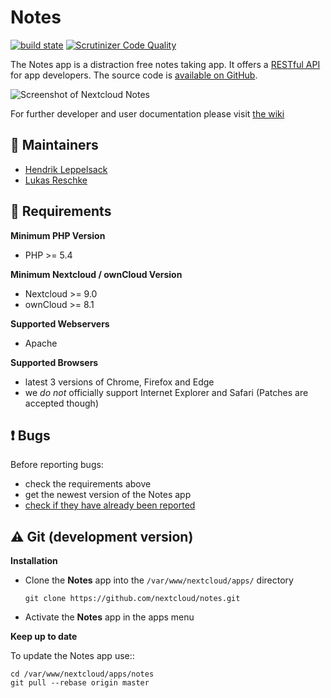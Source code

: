 # Notes

[![build state](https://travis-ci.org/nextcloud/notes.png)](https://travis-ci.org/nextcloud/notes) [![Scrutinizer Code Quality](https://scrutinizer-ci.com/g/nextcloud/notes/badges/quality-score.png?b=master)](https://scrutinizer-ci.com/g/nextcloud/notes/?branch=master)

The Notes app is a distraction free notes taking app. It offers a [RESTful API](https://github.com/nextcloud/notes/wiki/API-0.2) for app developers. The source code is [available on GitHub](https://github.com/nextcloud/notes).

![Screenshot of Nextcloud Notes](https://cloud.githubusercontent.com/assets/4741199/21027342/b70a6be2-bd90-11e6-9f12-eca46d6c505a.png)

For further developer and user documentation please visit [the wiki](https://github.com/nextcloud/notes/wiki)

## :busts_in_silhouette: Maintainers
- [Hendrik Leppelsack](https://github.com/Henni)
- [Lukas Reschke](https://github.com/LukasReschke)

## :link: Requirements
**Minimum PHP Version**
* PHP >= 5.4

**Minimum Nextcloud / ownCloud Version**
* Nextcloud >= 9.0
* ownCloud >= 8.1

**Supported Webservers**
* Apache

**Supported Browsers**
* latest 3 versions of Chrome, Firefox and Edge 
* we *do not* officially support Internet Explorer and Safari (Patches are accepted though)

## :exclamation: Bugs
Before reporting bugs:

* check the requirements above
* get the newest version of the Notes app
* [check if they have already been reported](https://github.com/nextcloud/notes/issues?state=open)


## :warning: Git (development version)

**Installation**

* Clone the **Notes** app into the `/var/www/nextcloud/apps/` directory

    `git clone https://github.com/nextcloud/notes.git`

* Activate the **Notes** app in the apps menu


**Keep up to date**

To update the Notes app use::

    cd /var/www/nextcloud/apps/notes
    git pull --rebase origin master
